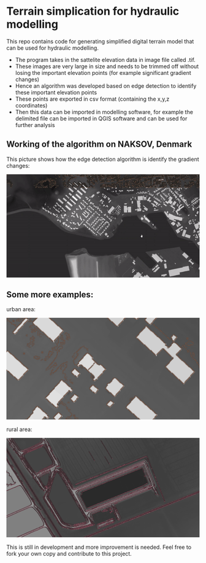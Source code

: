 # Terrain simplication for hydraulic modelling

This repo contains code for generating simplified digital terrain model that can be used for hydraulic modelling. 
- The program takes in the sattelite elevation data in image file called .tif. 
- These images are very large in size and needs to be trimmed off without losing the important elevation points (for example significant gradient changes)
- Hence an algorithm was developed based on edge detection to identify these important elevation points
- These points are exported in csv format (containing the x,y,z coordinates)
- Then this data can be imported in modelling software, for example the delimited file can be imported in QGIS software and can be used for further analysis

## Working of the algorithm on NAKSOV, Denmark

This picture shows how the edge detection algorithm is identify the gradient changes:

![](demo.gif)

## Some more examples:
urban area:

<img src="urban.PNG"/>

rural area:

<img src="rural.PNG"/>


This is still in development and more improvement is needed. Feel free to fork your own copy and contribute to this project.

